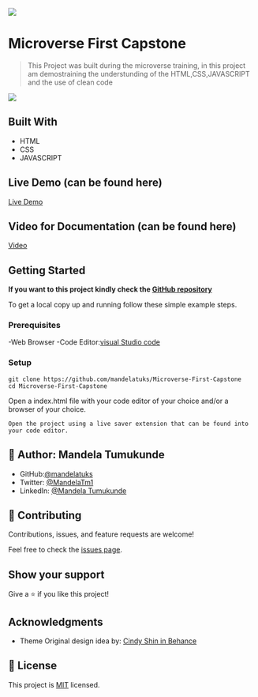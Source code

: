 ![](https://img.shields.io/badge/Microverse-blueviolet)

# Microverse First Capstone

> This Project was built during the microverse training, in this project am demostraining the understunding of the
>  HTML,CSS,JAVASCRIPT and the use of clean code

![](https://user-images.githubusercontent.com/38649067/184752802-464cfd07-0995-46b1-ada9-56441135abe5.png)

## Built With

- HTML
- CSS
- JAVASCRIPT

## Live Demo (can be found here)

[Live Demo](https://mandelatuks.github.io/Microverse-First-Capstone/)

## Video for Documentation (can be found here)

[Video](https://www.loom.com/share/541483dbb87f43c1826af4b27364fbd0)



## Getting Started

**If you want to this project kindly check the [ GitHub repository](https://github.com/mandelatuks/Microverse-First-Capstone)**

To get a local copy up and running follow these simple example steps.

### Prerequisites 
 -Web Browser
 -Code Editor:[visual Studio code](https://code.visualstudio.com/) 

### Setup
~~~
git clone https://github.com/mandelatuks/Microverse-First-Capstone
cd Microverse-First-Capstone
~~~
Open a index.html file with your code editor of your choice and/or a browser of your choice.
~~~
Open the project using a live saver extension that can be found into your code editor.
~~~

## 👤 Author: Mandela Tumukunde

- GitHub:[@mandelatuks](https://github.com/mandelatuks)
- Twitter:  [@MandelaTm1](https://twitter.com/MandelaTm1)
- LinkedIn: [@Mandela Tumukunde](https://www.linkedin.com/in/mandela-tumukunde-794755194/)

## 🤝 Contributing

Contributions, issues, and feature requests are welcome!

Feel free to check the [issues page](../../issues/).

## Show your support

Give a ⭐️ if you like this project!

## Acknowledgments

- Theme Original design idea by: [Cindy Shin in Behance](https://www.behance.net/adagio07)

## 📝 License

This project is [MIT](./MIT.md) licensed.
